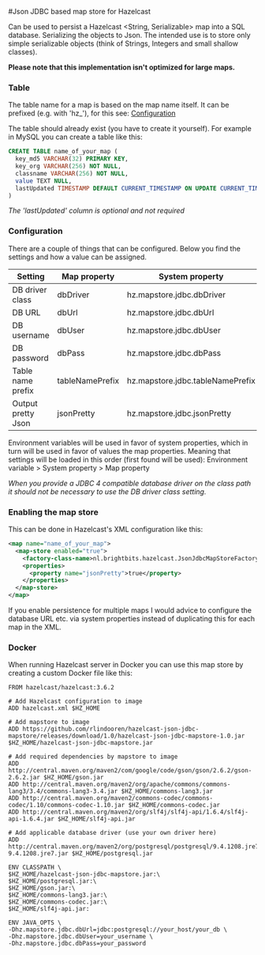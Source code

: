 #Json JDBC based map store for Hazelcast

Can be used to persist a Hazelcast <String, Serializable> map into a SQL database. Serializing the objects to Json.
The intended use is to store only simple serializable objects (think of Strings, Integers and small shallow classes).

**Please note that this implementation isn't optimized for large maps.**

### Table

The table name for a map is based on the map name itself.
It can be prefixed (e.g. with 'hz_'), for this see: [Configuration](#Configuration)

The table should already exist (you have to create it yourself).
For example in MySQL you can create a table like this:

```sql
CREATE TABLE name_of_your_map (
  key_md5 VARCHAR(32) PRIMARY KEY,
  key_org VARCHAR(256) NOT NULL,
  classname VARCHAR(256) NOT NULL,
  value TEXT NULL,
  lastUpdated TIMESTAMP DEFAULT CURRENT_TIMESTAMP ON UPDATE CURRENT_TIMESTAMP
)
```

_The 'lastUpdated' column is optional and not required_

### Configuration <a name="Configuration"></a>

There are a couple of things that can be configured.
Below you find the settings and how a value can be assigned.

Setting            | Map property    | System property                  | Environment variable
------------------ | --------------- | -------------------------------- | --------------------------------
DB driver class    | dbDriver        | hz.mapstore.jdbc.dbDriver        | HZ_MAPSTORE_JDBC_DBDRIVER
DB URL             | dbUrl           | hz.mapstore.jdbc.dbUrl           | HZ_MAPSTORE_JDBC_DBURL
DB username        | dbUser          | hz.mapstore.jdbc.dbUser          | HZ_MAPSTORE_JDBC_DBUSER
DB password        | dbPass          | hz.mapstore.jdbc.dbPass          | HZ_MAPSTORE_JDBC_DBPASS
Table name prefix  | tableNamePrefix | hz.mapstore.jdbc.tableNamePrefix | HZ_MAPSTORE_JDBC_TABLENAMEPREFIX
Output pretty Json | jsonPretty      | hz.mapstore.jdbc.jsonPretty      | HZ_MAPSTORE_JDBC_JSONPRETTY

Environment variables will be used in favor of system properties, which in turn will be used in favor of values the map properties.
Meaning that settings will be loaded in this order (first found will be used): Environment variable > System property > Map property

_When you provide a JDBC 4 compatible database driver on the class path it should not be necessary to use the DB driver class setting._

### Enabling the map store

This can be done in Hazelcast's XML configuration like this:

```xml
<map name="name_of_your_map">
  <map-store enabled="true">
    <factory-class-name>nl.brightbits.hazelcast.JsonJdbcMapStoreFactory</factory-class-name>
    <properties>
      <property name="jsonPretty">true</property>
    </properties>
  </map-store>
</map>
```

If you enable persistence for multiple maps I would advice to configure the database URL etc. via system properties
instead of duplicating this for each map in the XML.

### Docker

When running Hazelcast server in Docker you can use this map store by creating a custom Docker file like this:

```
FROM hazelcast/hazelcast:3.6.2

# Add Hazelcast configuration to image
ADD hazelcast.xml $HZ_HOME

# Add mapstore to image
ADD https://github.com/rlindooren/hazelcast-json-jdbc-mapstore/releases/download/1.0/hazelcast-json-jdbc-mapstore-1.0.jar $HZ_HOME/hazelcast-json-jdbc-mapstore.jar

# Add required dependencies by mapstore to image
ADD http://central.maven.org/maven2/com/google/code/gson/gson/2.6.2/gson-2.6.2.jar $HZ_HOME/gson.jar
ADD http://central.maven.org/maven2/org/apache/commons/commons-lang3/3.4/commons-lang3-3.4.jar $HZ_HOME/commons-lang3.jar
ADD http://central.maven.org/maven2/commons-codec/commons-codec/1.10/commons-codec-1.10.jar $HZ_HOME/commons-codec.jar
ADD http://central.maven.org/maven2/org/slf4j/slf4j-api/1.6.4/slf4j-api-1.6.4.jar $HZ_HOME/slf4j-api.jar

# Add applicable database driver (use your own driver here)
ADD http://central.maven.org/maven2/org/postgresql/postgresql/9.4.1208.jre7/postgresql-9.4.1208.jre7.jar $HZ_HOME/postgresql.jar

ENV CLASSPATH \
$HZ_HOME/hazelcast-json-jdbc-mapstore.jar:\
$HZ_HOME/postgresql.jar:\
$HZ_HOME/gson.jar:\
$HZ_HOME/commons-lang3.jar:\
$HZ_HOME/commons-codec.jar:\
$HZ_HOME/slf4j-api.jar:

ENV JAVA_OPTS \
-Dhz.mapstore.jdbc.dbUrl=jdbc:postgresql://your_host/your_db \
-Dhz.mapstore.jdbc.dbUser=your_username \
-Dhz.mapstore.jdbc.dbPass=your_password
```
